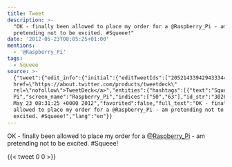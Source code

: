 ```yaml
---
title: Tweet
description: >-
  "OK - finally been allowed to place my order for a @Raspberry_Pi - am
  pretending not to be excited. #Squeee!"
date: '2012-05-23T08:05:25+01:00'
mentions:
  - '@Raspberry_Pi'
tags:
  - Squeee
source: >-
  {"tweet":{"edit_info":{"initial":{"editTweetIds":["205214339429433344"],"editableUntil":"2012-05-23T09:31:25.875Z","editsRemaining":"5","isEditEligible":true}},"retweeted":false,"source":"<a
  href=\"https://about.twitter.com/products/tweetdeck\"
  rel=\"nofollow\">TweetDeck</a>","entities":{"hashtags":[{"text":"Squeee","indices":["99","106"]}],"symbols":[],"user_mentions":[{"name":"Raspberry
  Pi","screen_name":"Raspberry_Pi","indices":["50","63"],"id_str":"302666251","id":"302666251"}],"urls":[]},"display_text_range":["0","107"],"favorite_count":"0","id_str":"205214339429433344","truncated":false,"retweet_count":"0","id":"205214339429433344","created_at":"Wed
  May 23 08:31:25 +0000 2012","favorited":false,"full_text":"OK - finally been
  allowed to place my order for a @Raspberry_Pi - am pretending not to be
  excited. #Squeee!","lang":"en"}}
---
```

OK - finally been allowed to place my order for a [@Raspberry_Pi](https://twitter.com/@Raspberry_Pi) - am pretending not to be excited. #Squeee!
    
{{< tweet 0 0 >}}
    
